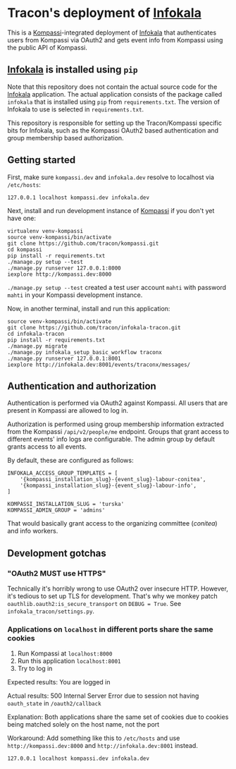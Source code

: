 # Tracon's deployment of [Infokala]

This is a [Kompassi]-integrated deployment of [Infokala] that authenticates users from Kompassi via OAuth2 and gets event info from Kompassi using the public API of Kompassi.

[Infokala]: https://github.com/kcsry/infokala "Infokala, the Info Log Management System for Tracon & Desucon"
[Kompassi]: https://github.com/tracon/kompassi "Kompassi, the Tracon Event Management System"

## [Infokala] is installed using `pip`

Note that this repository does not contain the actual source code for the [Infokala] application. The actual application consists of the package called `infokala` that is installed using `pip` from `requirements.txt`. The version of Infokala to use is selected in `requirements.txt`.

This repository is responsible for setting up the Tracon/Kompassi specific bits for Infokala, such as the Kompassi OAuth2 based authentication and group membership based authorization.

## Getting started

First, make sure `kompassi.dev` and `infokala.dev` resolve to localhost via `/etc/hosts`:

    127.0.0.1 localhost kompassi.dev infokala.dev

Next, install and run development instance of [Kompassi] if you don't yet have one:

    virtualenv venv-kompassi
    source venv-kompassi/bin/activate
    git clone https://github.com/tracon/kompassi.git
    cd kompassi
    pip install -r requirements.txt
    ./manage.py setup --test
    ./manage.py runserver 127.0.0.1:8000
    iexplore http://kompassi.dev:8000

`./manage.py setup --test` created a test user account `mahti` with password `mahti` in your Kompassi development instance.

Now, in another terminal, install and run this application:

    source venv-kompassi/bin/activate
    git clone https://github.com/tracon/infokala-tracon.git
    cd infokala-tracon
    pip install -r requirements.txt
    ./manage.py migrate
    ./manage.py infokala_setup_basic_workflow traconx
    ./manage.py runserver 127.0.0.1:8001
    iexplore http://infokala.dev:8001/events/traconx/messages/

## Authentication and authorization

Authentication is performed via OAuth2 against Kompassi. All users that are present in Kompassi are allowed to log in.

Authorization is performed using group membership information extracted from the Kompassi `/api/v2/people/me` endpoint. Groups that grant access to different events' info logs are configurable. The admin group by default grants access to all events.

By default, these are configured as follows:

    INFOKALA_ACCESS_GROUP_TEMPLATES = [
        '{kompassi_installation_slug}-{event_slug}-labour-conitea',
        '{kompassi_installation_slug}-{event_slug}-labour-info',
    ]

    KOMPASSI_INSTALLATION_SLUG = 'turska'
    KOMPASSI_ADMIN_GROUP = 'admins'

That would basically grant access to the organizing committee (*conitea*) and info workers.

## Development gotchas

### "OAuth2 MUST use HTTPS"

Technically it's horribly wrong to use OAuth2 over insecure HTTP. However, it's tedious to set up TLS for development. That's why we monkey patch `oauthlib.oauth2:is_secure_transport` on `DEBUG = True`. See `infokala_tracon/settings.py`.

### Applications on `localhost` in different ports share the same cookies

1. Run Kompassi at `localhost:8000`
2. Run this application `localhost:8001`
3. Try to log in

Expected results: You are logged in

Actual results: 500 Internal Server Error due to session not having `oauth_state` in `/oauth2/callback`

Explanation: Both applications share the same set of cookies due to cookies being matched solely on the host name, not the port

Workaround: Add something like this to `/etc/hosts` and use `http://kompassi.dev:8000` and `http://infokala.dev:8001` instead.

    127.0.0.1 localhost kompassi.dev infokala.dev
